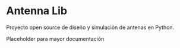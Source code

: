 # Antenna Lib
Proyecto open source de diseño y simulación de antenas en Python.

Placeholder para mayor documentación